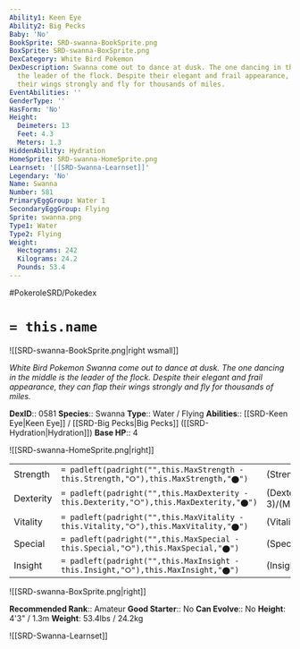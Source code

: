 ```yaml
---
Ability1: Keen Eye
Ability2: Big Pecks
Baby: 'No'
BookSprite: SRD-swanna-BookSprite.png
BoxSprite: SRD-swanna-BoxSprite.png
DexCategory: White Bird Pokemon
DexDescription: Swanna come out to dance at dusk. The one dancing in the middle is
  the leader of the flock. Despite their elegant and frail appearance, they can flap
  their wings strongly and fly for thousands of miles.
EventAbilities: ''
GenderType: ''
HasForm: 'No'
Height:
  Deimeters: 13
  Feet: 4.3
  Meters: 1.3
HiddenAbility: Hydration
HomeSprite: SRD-swanna-HomeSprite.png
Learnset: '[[SRD-Swanna-Learnset]]'
Legendary: 'No'
Name: Swanna
Number: 581
PrimaryEggGroup: Water 1
SecondaryEggGroup: Flying
Sprite: swanna.png
Type1: Water
Type2: Flying
Weight:
  Hectograms: 242
  Kilograms: 24.2
  Pounds: 53.4
---
```


#PokeroleSRD/Pokedex

# `= this.name`

![[SRD-swanna-BookSprite.png|right wsmall]]

*White Bird Pokemon*
*Swanna come out to dance at dusk. The one dancing in the middle is the leader of the flock. Despite their elegant and frail appearance, they can flap their wings strongly and fly for thousands of miles.*

**DexID**:: 0581
**Species**:: Swanna
**Type**:: Water / Flying
**Abilities**:: [[SRD-Keen Eye|Keen Eye]] / [[SRD-Big Pecks|Big Pecks]] ([[SRD-Hydration|Hydration]])
**Base HP**:: 4

![[SRD-swanna-HomeSprite.png|right]]

|           |                                                                                        |                                          |
| --------- | -------------------------------------------------------------------------------------- | ---------------------------------------- |
| Strength  | `= padleft(padright("",this.MaxStrength - this.Strength,"⭘"),this.MaxStrength,"⬤")`    | (Strength::2)/(MaxStrength::5)   |
| Dexterity | `= padleft(padright("",this.MaxDexterity - this.Dexterity,"⭘"),this.MaxDexterity,"⬤")` | (Dexterity:: 3)/(MaxDexterity::6) |
| Vitality  | `= padleft(padright("",this.MaxVitality - this.Vitality,"⭘"),this.MaxVitality,"⬤")`    | (Vitality::2)/(MaxVitality::5)   |
| Special   | `= padleft(padright("",this.MaxSpecial - this.Special,"⭘"),this.MaxSpecial,"⬤")`       | (Special::2)/(MaxSpecial::5)     |
| Insight   | `= padleft(padright("",this.MaxInsight - this.Insight,"⭘"),this.MaxInsight,"⬤")`       | (Insight::2)/(MaxInsight::4)     |

![[SRD-swanna-BoxSprite.png|right]]

**Recommended Rank**:: Amateur
**Good Starter**:: No
**Can Evolve**:: No
**Height**: 4'3" / 1.3m
**Weight**: 53.4lbs / 24.2kg

![[SRD-Swanna-Learnset]]